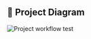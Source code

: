 ## 🔧 Project Diagram
![Project workflow](https://i.gyazo.com/7328e5390fa92f147077ff5c963abf1b.png)
test
